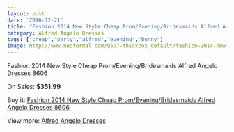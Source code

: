 ```yaml
---
layout: post
date: '2016-12-21'
title: "Fashion 2014 New Style Cheap Prom/Evening/Bridesmaids Alfred Angelo Dresses 8606"
category: Alfred Angelo Dresses
tags: ["cheap","party","alfred","evening","bonny"]
image: http://www.neoformal.com/9507-thickbox_default/fashion-2014-new-style-cheap-prom-evening-bridesmaids-alfred-angelo-dresses-8606.jpg
---
```

Fashion 2014 New Style Cheap Prom/Evening/Bridesmaids Alfred Angelo Dresses 8606

On Sales: **$351.99**
<a href="https://www.neoformal.com/en/alfred-angelo-dresses-2014/3294-fashion-2014-new-style-cheap-prom-evening-bridesmaids-alfred-angelo-dresses-8606.html"><amp-img layout="responsive" width="600" height="600" src="//www.neoformal.com/9507-thickbox_default/fashion-2014-new-style-cheap-prom-evening-bridesmaids-alfred-angelo-dresses-8606.jpg" alt="Fashion 2014 New Style Cheap Prom/Evening/Bridesmaids Alfred Angelo Dresses 8606 0" /></a>

Buy it: [Fashion 2014 New Style Cheap Prom/Evening/Bridesmaids Alfred Angelo Dresses 8606](https://www.neoformal.com/en/alfred-angelo-dresses-2014/3294-fashion-2014-new-style-cheap-prom-evening-bridesmaids-alfred-angelo-dresses-8606.html "Fashion 2014 New Style Cheap Prom/Evening/Bridesmaids Alfred Angelo Dresses 8606")

View more: [Alfred Angelo Dresses](https://www.neoformal.com/en/36-alfred-angelo-dresses-2014 "Alfred Angelo Dresses")